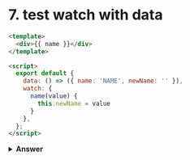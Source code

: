 # 7. test watch with data

```html
<template>
  <div>{{ name }}</div>
</template>

<script>
  export default {
    data: () => ({ name: 'NAME', newName: '' }),
    watch: {
      name(value) {
        this.newName = value
      }
    },
  };
</script>
```

<details><summary><b>Answer</b></summary>

```javascript
import { shallowMount } from "@vue/test-utils";
import Component from "./Component.vue";

const factory = () => {
  return shallowMount(Component);
};

describe("Component.vue", () => {
  test('name watch should work', async () => {
    wrapper.vm.name = 'NAME'
    await wrapper.vm.$nextTick()
    expect(wrapper.vm.newName).toBe('NAME');
  });
});
```

</details>
